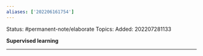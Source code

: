 ```yaml
---
aliases: ['202206161754']
---
```

Status: #permanent-note/elaborate 
Topics:
Added: 202207281133

**Supervised learning**




___